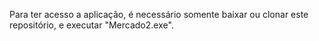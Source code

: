 Para ter acesso a aplicação, é necessário somente baixar ou clonar este repositório, e executar "Mercado2.exe".